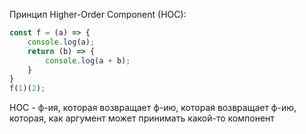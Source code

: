 Принцип Higher-Order Component (HOC):
```javascript
const f = (a) => {
    console.log(a);
    return (b) => {
        console.log(a + b);
    }
}
f(1)(2);
```
HOC - ф-ия, которая возвращает ф-ию, которая возвращает ф-ию, которая, как аргумент может принимать какой-то компонент